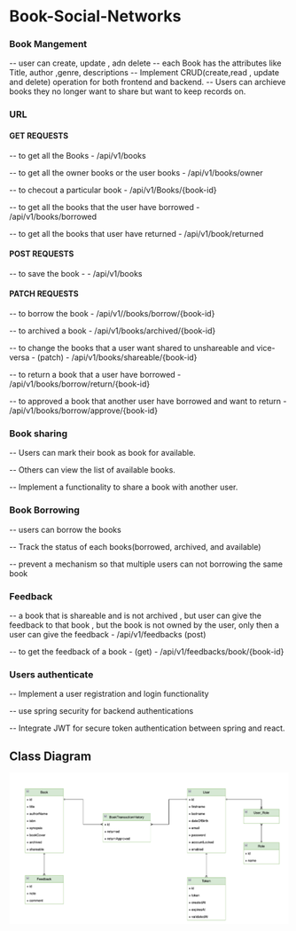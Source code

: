 # Book-Social-Networks

### Book Mangement 
-- user can create, update , adn delete
-- each Book has the attributes like Title, author ,genre, descriptions
-- Implement CRUD(create,read , update and delete) operation for both frontend and backend.
-- Users can archieve books they no longer want to share but want to keep records on.

### URL

#### GET REQUESTS

-- to get all the Books -  /api/v1/books

-- to get all the owner books or the user books - /api/v1/books/owner

-- to checout a particular book - /api/v1/Books/{book-id}

-- to get all the books that the user have borrowed - /api/v1/books/borrowed 

-- to get all the books that user have returned - /api/v1/book/returned


#### POST REQUESTS

-- to save the book -  - /api/v1/books

#### PATCH REQUESTS

-- to borrow the book - /api/v1//books/borrow/{book-id}

-- to archived a book - /api/v1/books/archived/{book-id}

-- to change the books that a user want shared to unshareable and vice-versa - (patch) - /api/v1/books/shareable/{book-id}

-- to return a book that a user have borrowed - /api/v1/books/borrow/return/{book-id}

-- to approved a book that another user have borrowed and want to return - /api/v1/books/borrow/approve/{book-id}


### Book sharing 
-- Users can mark their book as book for available.

-- Others can view the list of available books.

-- Implement a functionality to share a book with another user. 

### Book Borrowing 
-- users can borrow the books 

-- Track the status of each books(borrowed, archived, and available)

-- prevent a mechanism so that multiple users can not borrowing the same book 

### Feedback 
-- a book that is shareable and is not archived , but  user can give the feedback to that book , but the book is not owned by the user, only then a user can give the feedback  - /api/v1/feedbacks (post)

-- to get the feedback of a book - (get) - /api/v1/feedbacks/book/{book-id}

### Users authenticate 
-- Implement a user registration and login functionality

-- use spring security for backend authentications 

-- Integrate JWT for secure token authentication between spring and react.



## Class Diagram

![screenshot](class-diagram.png)


